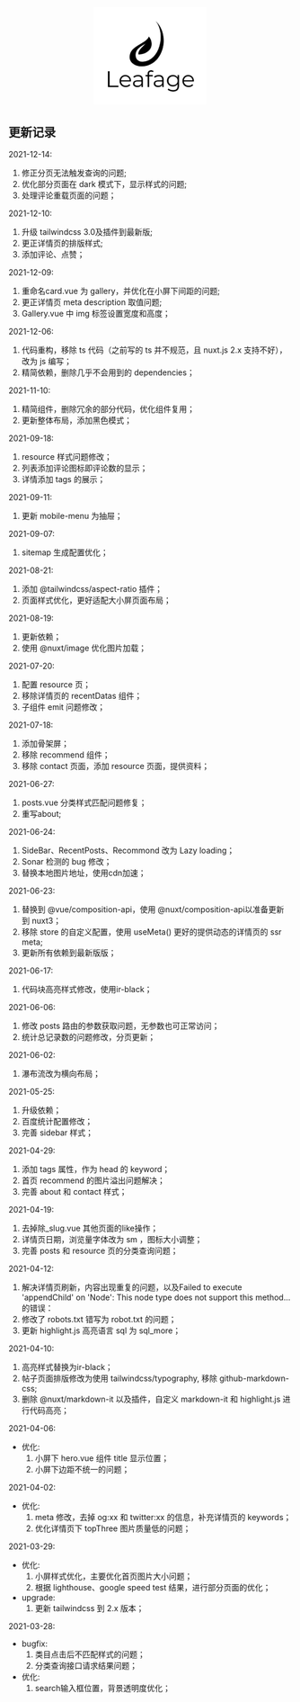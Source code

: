 <p align="center">
  <a href="https://www.leafage.top" title="logo" target="_blank">
    <img alt="Leafage Logo" width="200" src="static/logo.svg">
  </a>
</p>

## 更新记录

2021-12-14:
  1. 修正分页无法触发查询的问题;
  2. 优化部分页面在 dark 模式下，显示样式的问题;
  3. 处理评论重载页面的问题；

2021-12-10:
  1. 升级 tailwindcss 3.0及插件到最新版;
  2. 更正详情页的排版样式;
  3. 添加评论、点赞；

2021-12-09:
  1. 重命名card.vue 为 gallery，并优化在小屏下间距的问题;
  2. 更正详情页 meta description 取值问题;
  3. Gallery.vue 中 img 标签设置宽度和高度；

2021-12-06:
  1. 代码重构，移除 ts 代码（之前写的 ts 并不规范，且 nuxt.js 2.x 支持不好），改为 js 编写；
  2. 精简依赖，删除几乎不会用到的 dependencies；

2021-11-10:
  1. 精简组件，删除冗余的部分代码，优化组件复用；
  2. 更新整体布局，添加黑色模式；

2021-09-18:
  1. resource 样式问题修改；
  2. 列表添加评论图标即评论数的显示；
  3. 详情添加 tags 的展示；

2021-09-11:
  1. 更新 mobile-menu 为抽屉；

2021-09-07:
  1. sitemap 生成配置优化；

2021-08-21:
  1. 添加 @tailwindcss/aspect-ratio 插件；
  2. 页面样式优化，更好适配大小屏页面布局；

2021-08-19:
  1. 更新依赖；
  2. 使用 @nuxt/image 优化图片加载；

2021-07-20:
  1. 配置 resource 页；
  2. 移除详情页的 recentDatas 组件；
  3. 子组件 emit 问题修改；

2021-07-18:
  1. 添加骨架屏；
  2. 移除 recommend 组件；
  3. 移除 contact 页面，添加 resource 页面，提供资料；

2021-06-27:
  1. posts.vue 分类样式匹配问题修复；
  2. 重写about;

2021-06-24: 
  1. SideBar、RecentPosts、Recommond 改为 Lazy loading；
  2. Sonar 检测的 bug 修改；
  3. 替换本地图片地址，使用cdn加速；

2021-06-23: 
  1. 替换到 @vue/composition-api，使用 @nuxt/composition-api以准备更新到 nuxt3；
  2. 移除 store 的自定义配置，使用 useMeta() 更好的提供动态的详情页的 ssr meta;
  3. 更新所有依赖到最新版版；

2021-06-17: 
  1. 代码块高亮样式修改，使用ir-black；

2021-06-06: 
  1. 修改 posts 路由的参数获取问题，无参数也可正常访问；
  2. 统计总记录数的问题修改，分页更新；

2021-06-02: 
  1. 瀑布流改为横向布局；

2021-05-25: 
  1. 升级依赖；
  2. 百度统计配置修改；
  3. 完善 sidebar 样式；

2021-04-29: 
  1. 添加 tags 属性，作为 head 的 keyword；
  2. 首页 recommend 的图片溢出问题解决；
  3. 完善 about 和 contact 样式；

2021-04-19: 
  1. 去掉除_slug.vue 其他页面的like操作；
  2. 详情页日期，浏览量字体改为 sm ，图标大小调整；
  3. 完善 posts 和 resource 页的分类查询问题；

2021-04-12: 
  1. 解决详情页刷新，内容出现重复的问题，以及Failed to execute 'appendChild' on 'Node': This node type does not support this method...的错误：
  2. 修改了 robots.txt 错写为 robot.txt 的问题；
  3. 更新 highlight.js 高亮语言 sql 为 sql_more；

2021-04-10: 
  1. 高亮样式替换为ir-black；
  2. 帖子页面排版修改为使用 tailwindcss/typography, 移除 github-markdown-css;
  3. 删除 @nuxt/markdown-it 以及插件，自定义 markdown-it 和 highlight.js 进行代码高亮；

2021-04-06: 
- 优化: 
  1. 小屏下 hero.vue 组件 title 显示位置；
  2. 小屏下边距不统一的问题；

2021-04-02: 
- 优化: 
  1. meta 修改，去掉 og:xx 和 twitter:xx 的信息，补充详情页的 keywords；
  2. 优化详情页下 topThree 图片质量低的问题；

2021-03-29: 
- 优化: 
  1. 小屏样式优化，主要优化首页图片大小问题；
  2. 根据 lighthouse、google speed test 结果，进行部分页面的优化；
- upgrade:
  1. 更新 tailwindcss 到 2.x 版本；

2021-03-28: 
- bugfix: 
  1. 类目点击后不匹配样式的问题；
  2. 分类查询接口请求结果问题；
- 优化:
  1. search输入框位置，背景透明度优化； 

